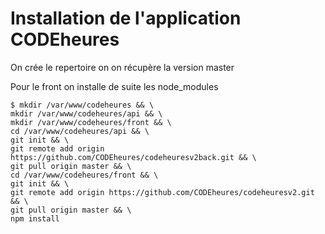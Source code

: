 # Installation de l'application CODEheures

On crée le repertoire on on récupère la version master

Pour le front on installe de suite les node_modules

```
$ mkdir /var/www/codeheures && \
mkdir /var/www/codeheures/api && \
mkdir /var/www/codeheures/front && \
cd /var/www/codeheures/api && \
git init && \
git remote add origin https://github.com/CODEheures/codeheuresv2back.git && \
git pull origin master && \
cd /var/www/codeheures/front && \
git init && \
git remote add origin https://github.com/CODEheures/codeheuresv2.git && \
git pull origin master && \
npm install
```
